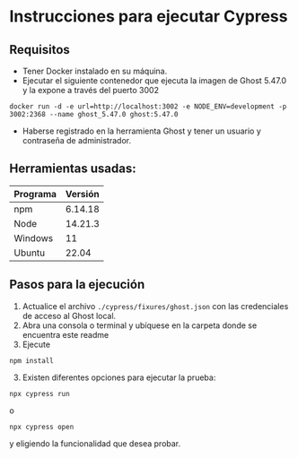 # Instrucciones para ejecutar Cypress

## Requisitos

* Tener Docker instalado en su máquina.
* Ejecutar el siguiente contenedor que ejecuta la imagen de Ghost 5.47.0 y la expone a través del puerto 3002
```shell
docker run -d -e url=http://localhost:3002 -e NODE_ENV=development -p 3002:2368 --name ghost_5.47.0 ghost:5.47.0
```
* Haberse registrado en la herramienta Ghost y tener un usuario y contraseña de administrador.

## Herramientas usadas:
| Programa                        | Versión            |
| ------------------------------- | ------------------ |
| npm                             | 6.14.18            |
| Node                            | 14.21.3            |
| Windows                         | 11                 |
| Ubuntu                          | 22.04              |

## Pasos para la ejecución
1. Actualice el archivo `./cypress/fixures/ghost.json` con las credenciales de acceso al Ghost local.
1. Abra una consola o terminal y ubíquese en la carpeta donde se encuentra este readme
2. Ejecute 
```shell
npm install
```
3. Existen diferentes opciones para ejecutar la prueba:
```shell
npx cypress run
```
o
```shell
npx cypress open
```
y eligiendo la funcionalidad que desea probar.
